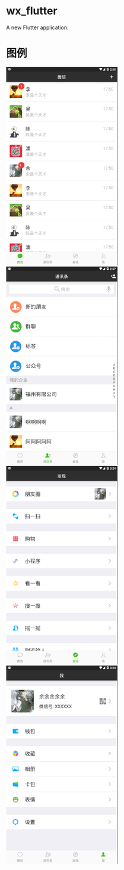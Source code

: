 # wx_flutter

A new Flutter application.

# 图例
<img alt="S-anasol" src="https://github.com/j787701730/wx_flutter/blob/master/message.png" width="300" style="max-width:100%;"> <img alt="S-anasol" src="https://github.com/j787701730/wx_flutter/blob/master/contacts.png" width="300" style="max-width:100%;"> <img alt="S-anasol" src="https://github.com/j787701730/wx_flutter/blob/master/find.png" width="300" style="max-width:100%;"> <img alt="S-anasol" src="https://github.com/j787701730/wx_flutter/blob/master/me.png" width="300" style="max-width:100%;">

